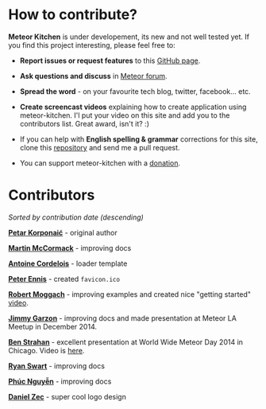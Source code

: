 How to contribute?
==================

**Meteor Kitchen** is under developement, its new and not well tested yet. If you find this project interesting, please feel free to:

- **Report issues or request features** to this <a href="https://github.com/perak/kitchen-site/issues" target="_blank">GitHub page</a>.

- **Ask questions and discuss** in <a href="https://forums.meteor.com/" target="_blank">Meteor forum</a>.

- **Spread the word** - on your favourite tech blog, twitter, facebook... etc.

- **Create screencast videos** explaining how to create application using meteor-kitchen. I'l put your video on this site and add you to the contributors list. Great award, isn't it? :)

- If you can help with **English spelling & grammar** corrections for this site, clone this <a href="https://github.com/perak/kitchen-site" target="_blank">repository</a> and send me a pull request.

- You can support meteor-kitchen with a <a href="{{pathFor 'donate'}}">donation</a>.


Contributors
============

*Sorted by contribution date (descending)*

<a href="https://github.com/perak" target="_blank"><b>Petar Korponaić</b></a> - original author

<a href="https://github.com/modcoms" target="_blank"><b>Martin McCormack</b></a> - improving docs

<a href="https://github.com/Billybobbonnet" target="_blank"><b>Antoine Cordelois</b></a> - loader template

<a href="https://github.com/peterennis" target="_blank"><b>Peter Ennis</b></a> - created `favicon.ico`

<a href="https://github.com/robmoggach" target="_blank"><b>Robert Moggach</b></a> - improving examples and created nice "getting started" <a href="//www.youtube.com/embed/9k5YRxjP58Y" target="_blank">video</a>.

<a href="https://github.com/jimbog" target="_blank"><b>Jimmy Garzon</b></a> - improving docs and made presentation at Meteor LA Meetup in December 2014.

<a href="https://github.com/benstr" target="_blank"><b>Ben Strahan</b></a> - excellent presentation at World Wide Meteor Day 2014 in Chicago. Video is <a href="http://www.youtube.com/watch?v=0njX2e7GwDs" target="_blank">here</a>.

<a href="https://github.com/TheAncientGoat" target="_blank"><b>Ryan Swart</b></a> - improving docs

<a href="https://github.com/npvn" target="_blank"><b>Phúc Nguyễn</b></a> - improving docs

<a href="http://danielonum.crevado.com/about" target="_blank"><b>Daniel Zec</b></a> - super cool logo design
